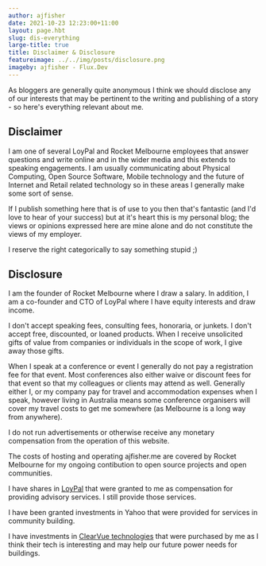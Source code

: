 ```yaml
---
author: ajfisher
date: 2021-10-23 12:23:00+11:00
layout: page.hbt
slug: dis-everything
large-title: true
title: Disclaimer & Disclosure
featureimage: ../../img/posts/disclosure.png
imageby: ajfisher - Flux.Dev
---
```


As bloggers are generally quite anonymous I think we should disclose any of our
interests that may be pertinent to the writing and publishing of a story -
so here's everything relevant about me.

## Disclaimer

I am one of several LoyPal and Rocket Melbourne employees that answer questions
and write online and in the wider media and this extends to speaking engagements.
I am usually communicating about Physical Computing, Open Source Software,
Mobile technology and the future of Internet and Retail related technology so
in these areas I generally make some sort of sense.

If I publish something here that is of use to you then that's fantastic (and
I'd love to hear of your success) but at it's heart this is my personal blog;
the views or opinions expressed here are mine alone and do not constitute the
views of my employer.

I reserve the right categorically to say something stupid ;)

## Disclosure

I am the founder of Rocket Melbourne where I
draw a salary. In addition, I am a co-founder and CTO of LoyPal where I have
equity interests and draw income.

I don't accept speaking fees, consulting fees, honoraria, or junkets. I don't
accept free, discounted, or loaned products. When I receive unsolicited gifts
of value from companies or individuals in the scope of work, I give away those gifts.

When I speak at a conference or event I generally do not pay a registration fee
for that event. Most conferences also either waive or discount fees for that event
so that my colleagues or clients may attend as well. Generally either I, or my
company pay for travel and accommodation expenses when I speak, however living in
Australia means some conference organisers will cover my travel costs to get me
somewhere (as Melbourne is a long way from anywhere).

I do not run advertisements or otherwise receive any monetary compensation
from the operation of this website. 

The costs of hosting and operating ajfisher.me are covered by Rocket Melbourne
for my ongoing contibution to open source projects and open communities.

I have shares in [LoyPal](https://loypal.io) that were granted to me as
compensation for providing advisory services. I still provide those services.

I have been granted investments in Yahoo that were provided for services in
community building.

I have investments in [ClearVue technologies](http://www.clearvuepv.com/) that
were purchased by me as I think their tech is interesting and may help our future
power needs for buildings.
